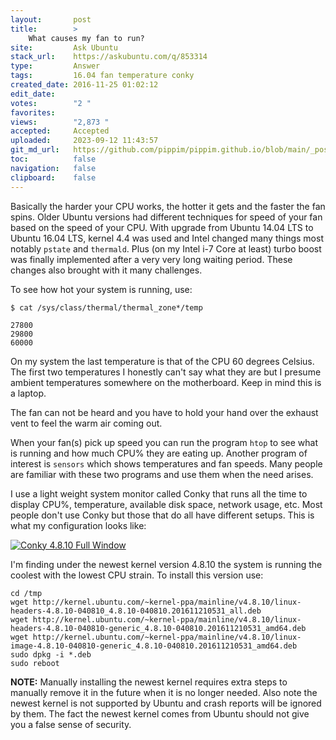 ```yaml
---
layout:       post
title:        >
    What causes my fan to run?
site:         Ask Ubuntu
stack_url:    https://askubuntu.com/q/853314
type:         Answer
tags:         16.04 fan temperature conky
created_date: 2016-11-25 01:02:12
edit_date:    
votes:        "2 "
favorites:    
views:        "2,873 "
accepted:     Accepted
uploaded:     2023-09-12 11:43:57
git_md_url:   https://github.com/pippim/pippim.github.io/blob/main/_posts/2016/2016-11-25-What-causes-my-fan-to-run_.md
toc:          false
navigation:   false
clipboard:    false
---
```


Basically the harder your CPU works, the hotter it gets and the faster the fan spins. Older Ubuntu versions had different techniques for speed of your fan based on the speed of your CPU. With upgrade from Ubuntu 14.04 LTS to  Ubuntu 16.04 LTS, kernel 4.4 was used and Intel changed many things most notably `pstate` and `thermald`. Plus (on my Intel i-7 Core at least) turbo boost was finally implemented after a very very long waiting period. These changes also brought with it many challenges.

To see how hot your system is running, use:

``` 
$ cat /sys/class/thermal/thermal_zone*/temp

27800
29800
60000
```

On my system the last temperature is that of the CPU 60 degrees Celsius. The first two temperatures I honestly can't say what they are but I presume ambient temperatures somewhere on the motherboard. Keep in mind this is a laptop.

The fan can not be heard and you have to hold your hand over the exhaust vent to feel the warm air coming out.

When your fan(s) pick up speed you can run the program `htop` to see what is running and how much CPU% they are eating up. Another program of interest is `sensors` which shows temperatures and fan speeds. Many people are familiar with these two programs and use them when the need arises.

I use a light weight system monitor called Conky that runs all the time to display CPU%, temperature, available disk space, network usage, etc. Most people don't use Conky but those that do all have different setups. This is what my configuration looks like:

[![Conky 4.8.10 Full Window][1]][1]

I'm finding under the newest kernel version 4.8.10 the system is running the coolest with the lowest CPU strain. To install this version use:

``` 
cd /tmp
wget http://kernel.ubuntu.com/~kernel-ppa/mainline/v4.8.10/linux-headers-4.8.10-040810_4.8.10-040810.201611210531_all.deb
wget http://kernel.ubuntu.com/~kernel-ppa/mainline/v4.8.10/linux-headers-4.8.10-040810-generic_4.8.10-040810.201611210531_amd64.deb
wget http://kernel.ubuntu.com/~kernel-ppa/mainline/v4.8.10/linux-image-4.8.10-040810-generic_4.8.10-040810.201611210531_amd64.deb
sudo dpkg -i *.deb
sudo reboot
```

**NOTE:** Manually installing the newest kernel requires extra steps to manually remove it in the future when it is no longer needed. Also note the newest kernel is not supported by Ubuntu and crash reports will be ignored by them. The fact the newest kernel comes from Ubuntu should not give you a false sense of security.

  [1]: https://i.stack.imgur.com/QNkDx.png
